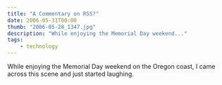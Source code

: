 ```yaml
---
title: "A Commentary on RSS?"
date: 2006-05-31T00:00
thumb: "2006-05-28_1347.jpg"
description: "While enjoying the Memorial Day weekend..."
tags: 
    - technology
---
```


While enjoying the Memorial Day weekend on the Oregon coast, I came across this scene and just started laughing.
